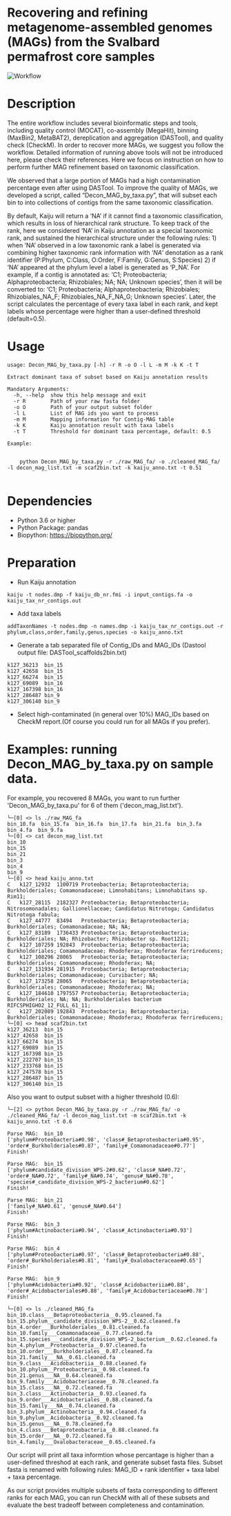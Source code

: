 #  Recovering and refining metagenome-assembled genomes (MAGs) from the Svalbard permafrost core samples

![Workflow](./img/Recover_and_Refine_MAGs.jpg)


# Description

The entire workflow includes several bioinformatic steps and tools, including quality control (MOCAT), co-assembly (MegaHit), binning (MaxBin2, MetaBAT2), dereplication and aggregation (DASTool), and quality check (CheckM). In order to recover more MAGs, we suggest you follow the workflow. Detailed information of running above tools will not be introduced here, please check their references. Here we focus on instruction on how to perform further MAG refinement based on taxonomic classification.   

We observed that a large portion of MAGs had a high contamination percentage even after using DASTool. To improve the quality of MAGs, we developed a script, called “Decon_MAG_by_taxa.py”, that will subset each bin to into collections of contigs from the same taxonomic classification. 

By default, Kaiju will return a ‘NA’ if it cannot find a taxonomic classification, which results in loss of hierarchical rank structure. To keep track of the rank, here we considered ‘NA’ in Kaiju annotation as a special taxonomic rank, and sustained the hierarchical structure under the following rules: 1) when ‘NA’ observed in a low taxonomic rank a label is generated via combining higher taxonomic rank information with ‘_NA_’ denotation as a rank identifier (P:Phylum, C:Class, O:Order, F:Family, G:Genus, S:Species) 2) if ‘NA’ appeared at the phylum level a label is generated as ‘P_NA’. For example, if a contig is annotated as: ‘C1; Proteobacteria; Alphaproteobacteria; Rhizobiales; NA;  NA; Unknown species’, then it will be converted to: ‘C1; Proteobacteria; Alphaproteobacteria; Rhizobiales; Rhizobiales_NA_F;  Rhizobiales_NA_F_NA_G; Unknown species’. Later, the script calculates the percentage of every taxa label in each rank, and kept labels whose percentage were higher than a user-defined threshold (default=0.5). 


# Usage
```
usage: Decon_MAG_by_taxa.py [-h] -r R -o O -l L -m M -k K -t T

Extract dominant taxa of subset based on Kaiju annotation results

Mandatory Arguments:
  -h, --help  show this help message and exit
  -r R        Path of your raw fasta folder
  -o O        Path of your output subset folder
  -l L        List of MAG ids you want to process
  -m M        Mapping information for Contig-MAG table
  -k K        Kaiju annotation result with taxa labels
  -t T        Threshold for dominant taxa percentage, default: 0.5

Example:


    python Decon_MAG_by_taxa.py -r ./raw_MAG_fa/ -o ./cleaned_MAG_fa/ -l decon_mag_list.txt -m scaf2bin.txt -k kaiju_anno.txt -t 0.51


```
# Dependencies
* Python 3.6 or higher
* Python Package: pandas
* Biopython: https://biopython.org/


# Preparation

* Run Kaiju annotation
```
kaiju -t nodes.dmp -f kaiju_db_nr.fmi -i input_contigs.fa -o kaiju_tax_nr_contigs.out
```
* Add taxa labels
```
addTaxonNames -t nodes.dmp -n names.dmp -i kaiju_tax_nr_contigs.out -r phylum,class,order,family,genus,species -o kaiju_anno.txt 
```
* Generate a tab separated file of Contig_IDs and MAG_IDs (Dastool output file: DASTool_scaffolds2bin.txt)
```
k127_36213	bin_15
k127_42658	bin_15
k127_66274	bin_15
k127_69089	bin_16
k127_167398	bin_16
k127_286487	bin_9
k127_306140	bin_9
```
* Select high-contaminated (in general over 10%) MAG_IDs based on CheckM report.(Of course you could run for all MAGs if you prefer).

# Examples: running Decon_MAG_by_taxa.py on sample data.

For example, you recovered 8 MAGs, you want to run further 'Decon_MAG_by_taxa.pu' for 6 of them ('decon_mag_list.txt').

```
└─[0] <> ls ./raw_MAG_fa
bin_10.fa  bin_15.fa  bin_16.fa  bin_17.fa  bin_21.fa  bin_3.fa  bin_4.fa  bin_9.fa
└─[0] <> cat decon_mag_list.txt
bin_10
bin_15
bin_21
bin_3
bin_4
bin_9
└─[0] <> head kaiju_anno.txt
C	k127_12932	1100719	Proteobacteria; Betaproteobacteria; Burkholderiales; Comamonadaceae; Limnohabitans; Limnohabitans sp. Rim11;
C	k127_28115	2182327	Proteobacteria; Betaproteobacteria; Nitrosomonadales; Gallionellaceae; Candidatus Nitrotoga; Candidatus Nitrotoga fabula;
C	k127_44777	83494	Proteobacteria; Betaproteobacteria; Burkholderiales; Comamonadaceae; NA; NA;
C	k127_83189	1736433	Proteobacteria; Betaproteobacteria; Burkholderiales; NA; Rhizobacter; Rhizobacter sp. Root1221;
C	k127_107259	192843	Proteobacteria; Betaproteobacteria; Burkholderiales; Comamonadaceae; Rhodoferax; Rhodoferax ferrireducens;
C	k127_108296	28065	Proteobacteria; Betaproteobacteria; Burkholderiales; Comamonadaceae; Rhodoferax; NA;
C	k127_131934	281915	Proteobacteria; Betaproteobacteria; Burkholderiales; Comamonadaceae; Curvibacter; NA;
C	k127_173258	28065	Proteobacteria; Betaproteobacteria; Burkholderiales; Comamonadaceae; Rhodoferax; NA;
C	k127_184610	1797557	Proteobacteria; Betaproteobacteria; Burkholderiales; NA; NA; Burkholderiales bacterium RIFCSPHIGHO2_12_FULL_61_11;
C	k127_202089	192843	Proteobacteria; Betaproteobacteria; Burkholderiales; Comamonadaceae; Rhodoferax; Rhodoferax ferrireducens;
└─[0] <> head scaf2bin.txt
k127_36213	bin_15
k127_42658	bin_15
k127_66274	bin_15
k127_69089	bin_15
k127_167398	bin_15
k127_222707	bin_15
k127_233768	bin_15
k127_247578	bin_15
k127_286487	bin_15
k127_306140	bin_15
```
Also you want to output subset with a higher threshold (0.6):
```
└─[2] <> python Decon_MAG_by_taxa.py -r ./raw_MAG_fa/ -o ./cleaned_MAG_fa/ -l decon_mag_list.txt -m scaf2bin.txt -k kaiju_anno.txt -t 0.6

Parse MAG:  bin_10
['phylum#Proteobacteria#0.98', 'class#_Betaproteobacteria#0.95', 'order#_Burkholderiales#0.87', 'family#_Comamonadaceae#0.77']
Finish!

Parse MAG:  bin_15
['phylum#candidate_division_WPS-2#0.62', 'class#_NA#0.72', 'order#_NA#0.72', 'family#_NA#0.74', 'genus#_NA#0.78', 'species#_candidate_division_WPS-2_bacterium#0.62']
Finish!

Parse MAG:  bin_21
['family#_NA#0.61', 'genus#_NA#0.64']
Finish!

Parse MAG:  bin_3
['phylum#Actinobacteria#0.94', 'class#_Actinobacteria#0.93']
Finish!

Parse MAG:  bin_4
['phylum#Proteobacteria#0.97', 'class#_Betaproteobacteria#0.88', 'order#_Burkholderiales#0.81', 'family#_Oxalobacteraceae#0.65']
Finish!

Parse MAG:  bin_9
['phylum#Acidobacteria#0.92', 'class#_Acidobacteriia#0.88', 'order#_Acidobacteriales#0.88', 'family#_Acidobacteriaceae#0.78']
Finish!

└─[0] <> ls ./cleaned_MAG_fa
bin_10.class___Betaproteobacteria__0.95.cleaned.fa  bin_15.phylum__candidate_division_WPS-2__0.62.cleaned.fa              bin_4.order___Burkholderiales__0.81.cleaned.fa
bin_10.family___Comamonadaceae__0.77.cleaned.fa     bin_15.species___candidate_division_WPS-2_bacterium__0.62.cleaned.fa  bin_4.phylum__Proteobacteria__0.97.cleaned.fa
bin_10.order___Burkholderiales__0.87.cleaned.fa     bin_21.family___NA__0.61.cleaned.fa                                   bin_9.class___Acidobacteriia__0.88.cleaned.fa
bin_10.phylum__Proteobacteria__0.98.cleaned.fa      bin_21.genus___NA__0.64.cleaned.fa                                    bin_9.family___Acidobacteriaceae__0.78.cleaned.fa
bin_15.class___NA__0.72.cleaned.fa                  bin_3.class___Actinobacteria__0.93.cleaned.fa                         bin_9.order___Acidobacteriales__0.88.cleaned.fa
bin_15.family___NA__0.74.cleaned.fa                 bin_3.phylum__Actinobacteria__0.94.cleaned.fa                         bin_9.phylum__Acidobacteria__0.92.cleaned.fa
bin_15.genus___NA__0.78.cleaned.fa                  bin_4.class___Betaproteobacteria__0.88.cleaned.fa
bin_15.order___NA__0.72.cleaned.fa                  bin_4.family___Oxalobacteraceae__0.65.cleaned.fa

```
Our script will print all taxa informtion whose percantage is higher than a user-defined threshod at each rank, and generate subset fasta files. Subset fasta is renamed with following rules: MAG_ID + rank identifier + taxa label + taxa percentage.

As our script provides multiple subsets of fasta corresponding to different ranks for each MAG, you can run CheckM with all of these subsets and evaluate the best tradeoff between completeness and contamination. 

